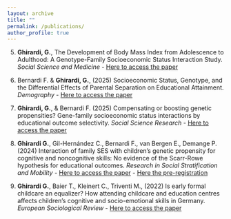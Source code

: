 ```yaml
---
layout: archive
title: ""
permalink: /publications/
author_profile: true
---
```


5. **Ghirardi, G.**, The Development of Body Mass Index from Adolescence to Adulthood: A Genotype-Family Socioeconomic Status Interaction Study. _Social Science and Medicine_ - [Here to access the paper](https://www.sciencedirect.com/science/article/abs/pii/S0277953625008706)

4. Bernardi F. & **Ghirardi, G.**, (2025) Socioeconomic Status, Genotype, and the Differential Effects of Parental Separation on Educational Attainment. _Demography_ - [Here to access the paper](https://doi.org/10.1215/00703370-11968557)

3. **Ghirardi, G.**, & Bernardi F. (2025) Compensating or boosting genetic propensities? Gene-family socioeconomic status interactions by educational outcome selectivity. _Social Science Research_ - [Here to access the paper](https://www.sciencedirect.com/science/article/pii/S0049089X25000353)
   
2. **Ghirardi G.**,  Gil-Hernández C., Bernardi F., van Bergen E., Demange P. (2024)
Interaction of family SES with children’s genetic propensity for cognitive and noncognitive skills: No evidence of the Scarr-Rowe hypothesis for educational outcomes. _Research in Social Stratification and Mobility_ - [Here to access the paper](https://www.sciencedirect.com/science/article/pii/S0276562424000738?ref=cra_js_challenge&fr=RR-1) -  [Here the pre-registration](https://archive.org/details/osf-registrations-g68x9-v1)

1. **Ghirardi G.**, Baier T., Kleinert C., Triventi M., (2022) Is early formal childcare an equalizer?
How attending childcare and education centres affects children’s cognitive and socio-emotional skills in Germany. _European Sociological Review_ - [Here to access the paper](https://academic.oup.com/esr/advance-article-abstract/doi/10.1093/esr/jcac048/6786025?redirectedFrom=fulltext&login=true)


